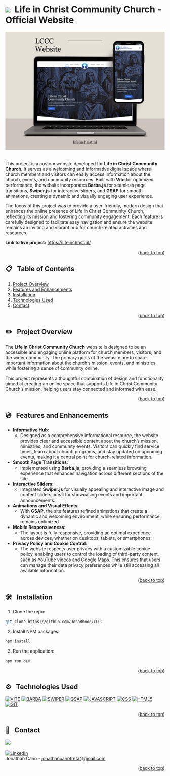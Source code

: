 <a id="readme-top"></a>

<!-- [![Netlify Status](https://api.netlify.com/api/v1/badges/232bd46e-23c2-4478-9490-61fdcbf23020/deploy-status)](https://app.netlify.com/sites/flashcards-cp/deploys) -->


# <img src="https://i.giphy.com/media/v1.Y2lkPTc5MGI3NjExZHlxZnUzc3NlZm95YzU3Z3psOG41eGY2dTFzd2NmZ3V4bTdlZzVpZCZlcD12MV9pbnRlcm5hbF9naWZfYnlfaWQmY3Q9cw/gdTD9BIMWfPEnWmV4e/giphy.gif" width="30">&nbsp; Life in Christ Community Church - Official Website


<div align="center">
    <img src="/src/public/img/screenshotLCCC.jpg" alt="Logo" width="800" >
</div>
<br />

This project is a custom website developed for **Life in Christ Community Church**. It serves as a welcoming and informative digital space where church members and visitors can easily access information about the church, events, and community resources. Built with **Vite** for optimized performance, the website incorporates **Barba.js** for seamless page transitions, **Swiper.js** for interactive sliders, and **GSAP** for smooth animations, creating a dynamic and visually engaging user experience.

The focus of this project was to provide a user-friendly, modern design that enhances the online presence of Life in Christ Community Church, reflecting its mission and fostering community engagement. Each feature is carefully designed to facilitate easy navigation and ensure the website remains an inviting and vibrant hub for church-related activities and resources.



**Link to live project:** <a href="https://lifeinchrist.nl/">https://lifeinchrist.nl/</a><br/>



<p align="right">(<a href="#readme-top">back to top</a>)</p>

## 📋 &nbsp; Table of Contents

1. [Project Overview](#project-overview)
2. [Features and Enhancements](#features)
3. [Installation](#installation)
4. [Technologies Used](#technologies-used)
5. [Contact](#contact)

<p align="right">(<a href="#readme-top">back to top</a>)</p>


## ✏️ &nbsp; <a id="project-overview">Project Overview</a>

The **Life in Christ Community Church** website is designed to be an accessible and engaging online platform for church members, visitors, and the wider community. The primary goals of the website are to share important information about the church’s mission, events, and ministries, while fostering a sense of community online.

This project represents a thoughtful combination of design and functionality aimed at creating an online space that supports Life in Christ Community Church’s mission, helping users stay connected and informed with ease.

<p align="right">(<a href="#readme-top">back to top</a>)</p>

## 💿 &nbsp; <a id="features">Features and Enhancements</a>


- **Informative Hub**: 
    - Designed as a comprehensive informational resource, the website provides clear and accessible content about the church’s mission, ministries, and community events. Visitors can quickly find service times, learn about church programs, and stay updated on upcoming events, making it a central point for church-related information.
- **Smooth Page Transitions**: 
    - Implemented using **Barba.js**, providing a seamless browsing experience that enhances navigation across different sections of the site.
- **Interactive Sliders**: 
    - Integrated **Swiper.js** for visually appealing and interactive image and content sliders, ideal for showcasing events and important announcements.
- **Animations and Visual Effects**: 
    - With **GSAP**, the site features refined animations that create a dynamic and welcoming environment, while ensuring performance remains optimized.
- **Mobile Responsiveness**: 
    - The layout is fully responsive, providing an optimal experience across devices, whether on desktops, tablets, or smartphones.
- **Privacy Policy and Cookie Control**: 
    - The website respects user privacy with a customizable cookie policy, enabling users to control the loading of third-party content, such as YouTube videos and Google Maps. This ensures that users can manage their data privacy preferences while still accessing all available information.


<p align="right">(<a href="#readme-top">back to top</a>)</p>

## 🛠️ &nbsp; <a id="installation">Installation</a>

1. Clone the repo:
```bash
git clone https://github.com/JonaRhood/LCCC
```

2. Install NPM packages:
```bash
npm install
```

3. Run the application:
```bash
npm run dev
```

<p align="right">(<a href="#readme-top">back to top</a>)</p>

## ⚙️ &nbsp; <a id="technologies-used">Technologies Used</a>

[![VITE][Vite.js]][Vite-url]
[![BARBA][BARBA.js]][BARBA-url]
[![SWIPER][SWIPER.js]][SWIPER-url]
[![GSAP][GSAP.js]][GSAP-url]
[![JAVASCRIPT][JAVASCRIPT.js]][JAVASCRIPT-url]
[![CSS][CSS.js]][CSS-url]
[![HTML5][HTML5.js]][HTML5-url]
[![GIT][GIT.js]][GIT-url]

<p align="right">(<a href="#readme-top">back to top</a>)</p>

## 👤 &nbsp; <a id="contact">Contact</a>

<a href="https://github.com/JonaRhood/reddit-client/graphs/contributors">
  <img src="https://contrib.rocks/image?repo=JonaRhood/reddit-client" />
</a>

[![LinkedIn][linkedin-shield]][linkedin-url] <br />
Jonathan Cano -  jonathancanofreta@gmail.com

<p align="right">(<a href="#readme-top">back to top</a>)</p>

[Vite.js]: https://img.shields.io/badge/VITE-20232A?style=for-the-badge&logo=vite&logoColor=yellow
[Vite-url]: https://vite.dev/
[Barba.js]: https://img.shields.io/badge/BARBA.JS-20232A?style=for-the-badge&logo=&logoColor=yellow
[Barba-url]: https://barba.js.org/
[Swiper.js]: https://img.shields.io/badge/SWIPER.JS-20232A?style=for-the-badge&logo=swiper&logoColor=blue
[Swiper-url]: https://swiperjs.com/
[GSAP.js]: https://img.shields.io/badge/GSAP-20232A?style=for-the-badge&logo=greensock&logoColor=lime
[GSAP-url]: https://gsap.com/
[Javascript.js]: https://img.shields.io/badge/Javascript-20232A?style=for-the-badge&logo=JavaScript&logoColor=Y
[Javascript-url]: https://developer.mozilla.org/es/docs/Web/JavaScript
[CSS.js]: https://img.shields.io/badge/CSS3-20232A?style=for-the-badge&logo=css3&logoColor=306af1
[CSS-url]: https://developer.mozilla.org/es/docs/Web/CSS
[HTML5.js]: https://img.shields.io/badge/HTML5-20232A?style=for-the-badge&logo=html5&logoColor=e8571f
[HTML5-url]: https://developer.mozilla.org/es/docs/Glossary/HTML5
[Git.js]: https://img.shields.io/badge/git-20232A?style=for-the-badge&logo=git&logoColor=e8571f
[Git-url]: https://git-scm.com/
[linkedin-shield]: https://img.shields.io/badge/-LinkedIn-blue.svg?style=for-the-badge&logo=linkedin&colorBlue
[linkedin-url]: https://www.linkedin.com/in/jonathancanocalduch

